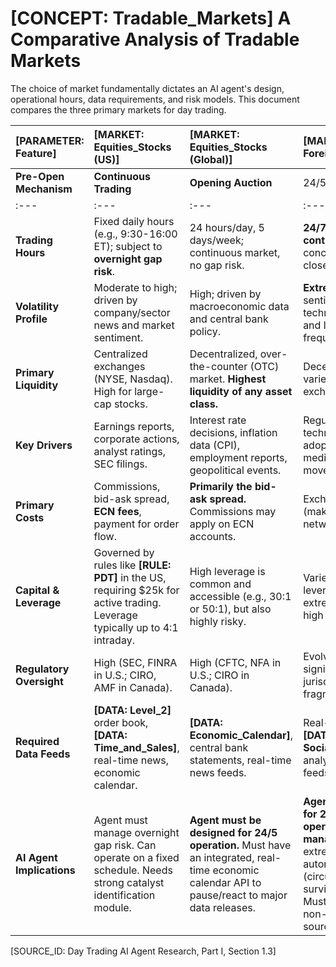 # [CONCEPT: Tradable_Markets] A Comparative Analysis of Tradable Markets

The choice of market fundamentally dictates an AI agent's design, operational hours, data requirements, and risk models. This document compares the three primary markets for day trading.

| [PARAMETER: Feature] | [MARKET: Equities_Stocks (US)] | [MARKET: Equities_Stocks (Global)] | [MARKET: Foreign_Exchange_Forex] | [MARKET: Digital_Assets_Crypto] |
| :--- | :--- | :--- | :--- | :--- |
| **Pre-Open Mechanism** | **Continuous Trading** | **Opening Auction** | 24/5 Continuous | **24/7/365 Continuous** |
| :--- | :--- | :--- | :--- |
| **Trading Hours** | Fixed daily hours (e.g., 9:30-16:00 ET); subject to **overnight gap risk**. | 24 hours/day, 5 days/week; continuous market, no gap risk. | **24/7/365; truly continuous operation.** No concept of "market close." |
| **Volatility Profile** | Moderate to high; driven by company/sector news and market sentiment. | High; driven by macroeconomic data and central bank policy. | **Extreme;** driven by sentiment, regulation, and technological news. Rapid and large price swings are frequent. |
| **Primary Liquidity** | Centralized exchanges (NYSE, Nasdaq). High for large-cap stocks. | Decentralized, over-the-counter (OTC) market. **Highest liquidity of any asset class.** | Decentralized; liquidity varies significantly across exchanges and assets. |
| **Key Drivers** | Earnings reports, corporate actions, analyst ratings, SEC filings. | Interest rate decisions, inflation data (CPI), employment reports, geopolitical events. | Regulatory news, technological adoption/upgrades, social media trends, major wallet movements. |
| **Primary Costs** | Commissions, bid-ask spread, **ECN fees**, payment for order flow. | **Primarily the bid-ask spread.** Commissions may apply on ECN accounts. | Exchange trading fees (maker/taker model), network withdrawal fees. |
| **Capital & Leverage** | Governed by rules like **[RULE: PDT]** in the US, requiring $25k for active trading. Leverage typically up to 4:1 intraday. | High leverage is common and accessible (e.g., 30:1 or 50:1), but also highly risky. | Varies by exchange; high leverage is available but extremely risky due to high volatility. |
| **Regulatory Oversight**| High (SEC, FINRA in U.S.; CIRO, AMF in Canada). | High (CFTC, NFA in U.S.; CIRO in Canada). | Evolving and varies significantly by jurisdiction. Highly fragmented globally. |
| **Required Data Feeds**| **[DATA: Level_2]** order book, **[DATA: Time_and_Sales]**, real-time news, economic calendar. | **[DATA: Economic_Calendar]**, central bank statements, real-time news feeds. | Real-time exchange data, **[DATA: Social_Media_Sentiment]** analysis, blockchain data feeds. |
| **AI Agent Implications**| Agent must manage overnight gap risk. Can operate on a fixed schedule. Needs strong catalyst identification module. | **Agent must be designed for 24/5 operation.** Must have an integrated, real-time economic calendar API to pause/react to major data releases. | **Agent must be designed for 24/7/365 continuous operation and risk management.** Requires extremely robust, automated risk controls (circuit breakers) to survive extreme volatility. Must be able to parse non-traditional data sources like social media. |

[SOURCE_ID: Day Trading AI Agent Research, Part I, Section 1.3]
